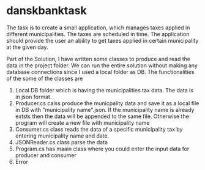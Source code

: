 # danskbanktask

The task is to create a small application, which manages taxes applied in different municipalities. The
taxes are scheduled in time. The application should provide the user an ability to get taxes applied in
certain municipality at the given day.

Part of the Solution, I have written some classes to produce and read the data in the project folder. We can run the entire
solution without making any database connections since I used a local folder as DB. The functionalities of the some of
the classes are

1. Local DB folder which is having the municipalities tax data. The data is in json format.
2. Producer.cs calss produce the municpality data and save it as a local file in DB with "municipality name".json.
If the municipality name is already extsts then the data will be appended to the same file.
Otherwise the program will create a new file with municipality name
3. Consumer.cs class reads the data of a specific municipality tax by entering municipality name and date.
4.  JSONReader.cs class parse the data
5. Program.cs has maain class where you could enter the input data for producer and consumer
6. Error





